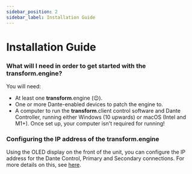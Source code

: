 ```yaml
---
sidebar_position: 2
sidebar_label: Installation Guide
---
```


# Installation Guide

### What will I need in order to get started with the **transform**.engine?

You will need:

- At least one **transform**.engine (:wink:).
- One or more Dante-enabled devices to patch the engine to.
- A computer to run the **transform**.client control software and Dante Controller, running either Windows (10 upwards) or macOS (Intel and M1+). Once set up, your computer isn't required for running!

### Configuring the IP address of the **transform**.engine

Using the OLED display on the front of the unit, you can configure the IP address for the Dante Control, Primary and Secondary connections.
For more details on this, see [here](../transform.engine/oled).
